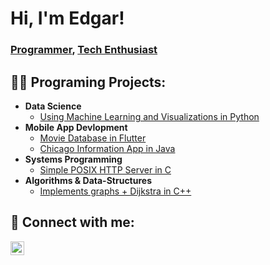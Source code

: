 <h1>Hi, I'm Edgar!<br/></h1>
  <h3><a href="https://github.com/evive312">Programmer</a>,
  <a href="https://www.linkedin.com/in/edgarv312/">Tech Enthusiast</a>
  </h3>

  <h2>👨‍💻 Programing Projects:</h2>
  
  - <b>Data Science</b>
    -  [Using Machine Learning and Visualizations in Python](https://github.com/evive312/Machine-Learning-and-Visualizations)
  - <b> Mobile App Devlopment</b>
    -  [Movie Database in Flutter](https://github.com/evive312/Movie-Database)
    -  [Chicago Information App in Java](https://github.com/evive312/ChiInfo-App)
  - <b>Systems Programming</b>
    -  [Simple POSIX HTTP Server in C](https://github.com/evive312/HTTP-Server)
  - <b>Algorithms & Data-Structures </b>
    -  [Implements graphs + Dijkstra in C++](https://github.com/evive312/UIC-Campus-Pathfinder)


<h2> 🤳 Connect with me:</h2>

[<img align="left" alt="edgarv312 | LinkedIn" width="22px" src="https://raw.githubusercontent.com/benc-uk/icon-collection/e33ee714d05a24a81cf6ccd967ef34b22cb77e65/azure-patterns/linkedin.svg" />][linkedin]

[linkedin]: https://linkedin.com/in/edgarv312

<!--
**evive312/evive312** is a ✨ _special_ ✨ repository because its `README.md` (this file) appears on your GitHub profile.

Here are some ideas to get you started:

- 🔭 I’m currently working on ...
- 🌱 I’m currently learning ...
- 👯 I’m looking to collaborate on ...
- 🤔 I’m looking for help with ...
- 💬 Ask me about ...
- 📫 How to reach me: ...
- 😄 Pronouns: ...
- ⚡ Fun fact: ...
-->
